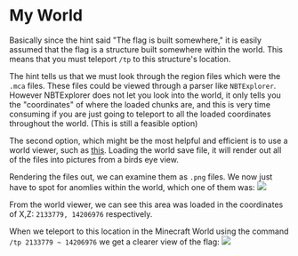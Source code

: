 # My World

Basically since the hint said "The flag is built somewhere," it is easily assumed that the flag is a structure built somewhere within the world.
This means that you must teleport `/tp` to this structure's location.

The hint tells us that we must look through the region files which were the `.mca` files. These files could be viewed through a parser like 
`NBTExplorer`. However NBTExplorer does not let you look into the world, it only tells you the "coordinates" of where the loaded chunks are, and this
is very time consuming if you are just going to teleport to all the loaded coordinates throughout the world. (This is still a feasible option)

The second option, which might be the most helpful and efficient is to use a world viewer, such as [this](https://github.com/Jupisoft111/Minecraft-Overworld-Viewer/releases).
Loading the world save file, it will render out all of the files into pictures from a birds eye view. 

Rendering the files out, we can examine them as `.png` files. We now just have to spot for anomlies within the world, which one of them was:
![](https://github.com/exoad-archive/gnsctf2021/blob/main/assets/r.4167.27747.png?raw=true)

From the world viewer, we can see this area was loaded in the coordinates of X,Z: `2133779, 14206976` respectively.

When we teleport to this location in the Minecraft World using the command `/tp 2133779 ~ 14206976` we get a clearer view of the flag:
![](https://github.com/exoad-archive/gnsctf2021/blob/main/assets/my_world_flag.png?raw=true)

